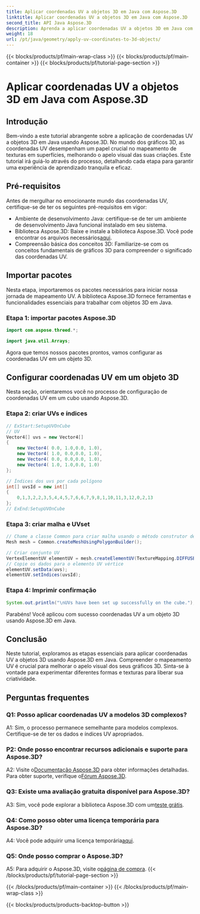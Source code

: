 ```yaml
---
title: Aplicar coordenadas UV a objetos 3D em Java com Aspose.3D
linktitle: Aplicar coordenadas UV a objetos 3D em Java com Aspose.3D
second_title: API Java Aspose.3D
description: Aprenda a aplicar coordenadas UV a objetos 3D em Java com Aspose.3D. Eleve seus gráficos com este guia passo a passo.
weight: 18
url: /pt/java/geometry/apply-uv-coordinates-to-3d-objects/
---
```


{{< blocks/products/pf/main-wrap-class >}}
{{< blocks/products/pf/main-container >}}
{{< blocks/products/pf/tutorial-page-section >}}

# Aplicar coordenadas UV a objetos 3D em Java com Aspose.3D

## Introdução

Bem-vindo a este tutorial abrangente sobre a aplicação de coordenadas UV a objetos 3D em Java usando Aspose.3D. No mundo dos gráficos 3D, as coordenadas UV desempenham um papel crucial no mapeamento de texturas em superfícies, melhorando o apelo visual das suas criações. Este tutorial irá guiá-lo através do processo, detalhando cada etapa para garantir uma experiência de aprendizado tranquila e eficaz.

## Pré-requisitos

Antes de mergulhar no emocionante mundo das coordenadas UV, certifique-se de ter os seguintes pré-requisitos em vigor:

- Ambiente de desenvolvimento Java: certifique-se de ter um ambiente de desenvolvimento Java funcional instalado em seu sistema.
-  Biblioteca Aspose.3D: Baixe e instale a biblioteca Aspose.3D. Você pode encontrar os arquivos necessários[aqui](https://releases.aspose.com/3d/java/).
- Compreensão básica dos conceitos 3D: Familiarize-se com os conceitos fundamentais de gráficos 3D para compreender o significado das coordenadas UV.

## Importar pacotes

Nesta etapa, importaremos os pacotes necessários para iniciar nossa jornada de mapeamento UV. A biblioteca Aspose.3D fornece ferramentas e funcionalidades essenciais para trabalhar com objetos 3D em Java.

### Etapa 1: importar pacotes Aspose.3D

```java
import com.aspose.threed.*;

import java.util.Arrays;
```

Agora que temos nossos pacotes prontos, vamos configurar as coordenadas UV em um objeto 3D.

## Configurar coordenadas UV em um objeto 3D

Nesta seção, orientaremos você no processo de configuração de coordenadas UV em um cubo usando Aspose.3D.

### Etapa 2: criar UVs e índices

```java
// ExStart:SetupUVOnCube
// UV
Vector4[] uvs = new Vector4[]
{
    new Vector4( 0.0, 1.0,0.0, 1.0),
    new Vector4( 1.0, 0.0,0.0, 1.0),
    new Vector4( 0.0, 0.0,0.0, 1.0),
    new Vector4( 1.0, 1.0,0.0, 1.0)
};

// Índices dos uvs por cada polígono
int[] uvsId = new int[]
{
    0,1,3,2,2,3,5,4,4,5,7,6,6,7,9,8,1,10,11,3,12,0,2,13
};
// ExEnd:SetupUVOnCube
```

### Etapa 3: criar malha e UVset

```java
// Chame a classe Common para criar malha usando o método construtor de polígono para definir a instância da malha
Mesh mesh = Common.createMeshUsingPolygonBuilder();

// Criar conjunto UV
VertexElementUV elementUV = mesh.createElementUV(TextureMapping.DIFFUSE, MappingMode.POLYGON_VERTEX, ReferenceMode.INDEX_TO_DIRECT);
// Copie os dados para o elemento UV vértice
elementUV.setData(uvs);
elementUV.setIndices(uvsId);
```

### Etapa 4: Imprimir confirmação

```java
System.out.println("\nUVs have been set up successfully on the cube.");
```

Parabéns! Você aplicou com sucesso coordenadas UV a um objeto 3D usando Aspose.3D em Java.

## Conclusão

Neste tutorial, exploramos as etapas essenciais para aplicar coordenadas UV a objetos 3D usando Aspose.3D em Java. Compreender o mapeamento UV é crucial para melhorar o apelo visual dos seus gráficos 3D. Sinta-se à vontade para experimentar diferentes formas e texturas para liberar sua criatividade.

## Perguntas frequentes

### Q1: Posso aplicar coordenadas UV a modelos 3D complexos?

A1: Sim, o processo permanece semelhante para modelos complexos. Certifique-se de ter os dados e índices UV apropriados.

### P2: Onde posso encontrar recursos adicionais e suporte para Aspose.3D?

 A2: Visite o[Documentação Aspose.3D](https://reference.aspose.com/3d/java/) para obter informações detalhadas. Para obter suporte, verifique o[Fórum Aspose.3D](https://forum.aspose.com/c/3d/18).

### Q3: Existe uma avaliação gratuita disponível para Aspose.3D?

 A3: Sim, você pode explorar a biblioteca Aspose.3D com um[teste grátis](https://releases.aspose.com/).

### Q4: Como posso obter uma licença temporária para Aspose.3D?

 A4: Você pode adquirir uma licença temporária[aqui](https://purchase.aspose.com/temporary-license/).

### Q5: Onde posso comprar o Aspose.3D?

 A5: Para adquirir o Aspose.3D, visite o[página de compra](https://purchase.aspose.com/buy).
{{< /blocks/products/pf/tutorial-page-section >}}

{{< /blocks/products/pf/main-container >}}
{{< /blocks/products/pf/main-wrap-class >}}

{{< blocks/products/products-backtop-button >}}
